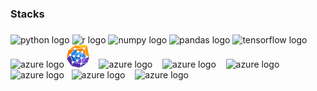 <h3 align="left">Stacks</h3>

###

<div align="left">
  <img src="https://cdn.jsdelivr.net/gh/devicons/devicon/icons/python/python-original.svg" height="40" width="52" alt="python logo"  />
  <img src="https://cdn.jsdelivr.net/gh/devicons/devicon/icons/r/r-original.svg" height="40" width="52" alt="r logo"  />
  <img src="https://cdn.jsdelivr.net/gh/devicons/devicon/icons/numpy/numpy-original.svg" height="40" width="52" alt="numpy logo"  />
  <img src="https://cdn.jsdelivr.net/gh/devicons/devicon/icons/pandas/pandas-original.svg" height="40" width="52" alt="pandas logo"  />
  <img src="https://cdn.jsdelivr.net/gh/devicons/devicon/icons/tensorflow/tensorflow-original.svg" height="40" width="40" alt="tensorflow logo"/>
  <img src="https://developer-blogs.nvidia.com/wp-content/uploads/2017/04/logo.png" height="42" width="58" alt="azure logo"/>
  <img src="https://raw.githubusercontent.com/pyg-team/pyg_sphinx_theme/master/pyg_sphinx_theme/static/img/pyg_logo.png" height="36" width="36" alt="azure logo"  /> &nbsp;&nbsp;
  <img src="https://avatars.githubusercontent.com/u/58386951?v=4&s=400" height="42" width="42" alt="azure logo"  /> &nbsp;&nbsp;
  <img src="https://upload.wikimedia.org/wikipedia/commons/thumb/8/86/Google_JAX_logo.svg/1200px-Google_JAX_logo.svg.png" height="35" width="52" alt="azure logo"/> &nbsp;&nbsp;
  <img src="https://raw.githubusercontent.com/wandb/assets/main/wandb-dots-logo.svg" height="36" width="52" alt="azure logo"/>&nbsp;
  <img src="https://cdn.jsdelivr.net/gh/devicons/devicon/icons/opencv/opencv-original.svg" height="40" width="52" alt="azure logo"/>&nbsp;&nbsp;
  <img src="https://onnxruntime.ai/images/ONNX-Icon.png" height="40" width="40" alt="azure logo"/>&nbsp;&nbsp;&nbsp;
  <img src="https://cdn.cdnlogo.com/logos/f/50/flask.svg" height="40" width="52" alt="azure logo"/>
</div>

